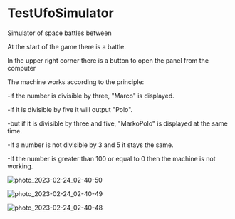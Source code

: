 # TestUfoSimulator


Simulator of space battles between

At the start of the game there is a battle.

In the upper right corner there is a button to open the panel from the computer

The machine works according to the principle:

-if the number is divisible by three, "Marco" is displayed.

-if it is divisible by five it will output "Polo".

-but if it is divisible by three and five, "MarkoPolo" is displayed at the same time.

-If a number is not divisible by 3 and 5 it stays the same.

-If the number is greater than 100 or equal to 0 then the machine is not working.

![photo_2023-02-24_02-40-50](https://user-images.githubusercontent.com/122678486/221056294-0a674eb5-edc8-49ac-83d7-f2b4632d0cb3.jpg)

![photo_2023-02-24_02-40-49](https://user-images.githubusercontent.com/122678486/221056309-10d14abd-65cb-4424-a8b7-77abca841b74.jpg)

![photo_2023-02-24_02-40-48](https://user-images.githubusercontent.com/122678486/221056331-dc39399f-aa66-4d5c-8ffe-d655d4a0319e.jpg)
